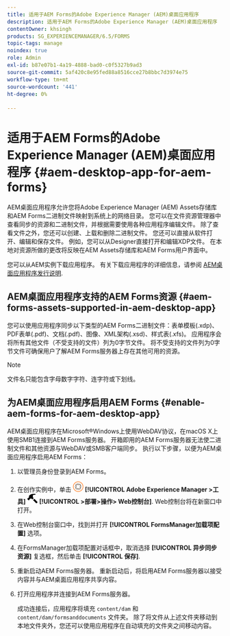 ```yaml
---
title: 适用于AEM Forms的Adobe Experience Manager (AEM)桌面应用程序
description: 适用于AEM Forms的Adobe Experience Manager (AEM)桌面应用程序
contentOwner: khsingh
products: SG_EXPERIENCEMANAGER/6.5/FORMS
topic-tags: manage
noindex: true
role: Admin
exl-id: b87e07b1-4a19-4888-bad0-c0f5327b9ad3
source-git-commit: 5af420c8e95fed88a8516cce27b8bbc7d3974e75
workflow-type: tm+mt
source-wordcount: '441'
ht-degree: 0%

---
```


# 适用于AEM Forms的Adobe Experience Manager (AEM)桌面应用程序 {#aem-desktop-app-for-aem-forms}

AEM桌面应用程序允许您将Adobe Experience Manager (AEM) Assets存储库和AEM Forms二进制文件映射到系统上的网络目录。 您可以在文件资源管理器中查看同步的资源和二进制文件，并根据需要使用各种应用程序编辑文件。 除了查看文件之外，您还可以创建、上载和删除二进制文件。 您还可以直接从软件打开、编辑和保存文件。 例如，您可以从Designer直接打开和编辑XDP文件。 在本地对资源所做的更改将反映在AEM Assets存储库和AEM Forms用户界面中。

您可以从AEM实例下载应用程序。 有关下载应用程序的详细信息，请参阅 [AEM桌面应用程序发行说明](https://experienceleague.adobe.com/docs/experience-manager-desktop-app/using/release-notes.html?lang=en).

## AEM桌面应用程序支持的AEM Forms资源 {#aem-forms-assets-supported-in-aem-desktop-app}

您可以使用应用程序同步以下类型的AEM Forms二进制文件：表单模板(.xdp)、PDF表单(.pdf)、文档(.pdf)、图像、XML架构(.xsd)、样式表(.xfs)。 应用程序会将所有其他文件（不受支持的文件）列为0字节文件。 将不受支持的文件列为0字节文件可确保用户了解AEM Forms服务器上存在其他可用的资源。

>[!NOTE]
>
>文件名只能包含字母数字字符、连字符或下划线。

## 为AEM桌面应用程序启用AEM Forms {#enable-aem-forms-for-aem-desktop-app}

AEM桌面应用程序在Microsoft®Windows上使用WebDAV协议，在macOS X上使用SMB1连接到AEM Forms服务器。 开箱即用的AEM Forms服务器无法使二进制文件和其他资源与WebDAV或SMB客户端同步。 执行以下步骤，以便为AEM桌面应用程序启用AEM Forms：

1. 以管理员身份登录到AEM Forms。
1. 在创作实例中，单击 ![adobeexperiencemanager](assets/adobeexperiencemanager.png) **[!UICONTROL Adobe Experience Manager >工具]** ![锤子](assets/hammer.png) **[!UICONTROL >部署>操作> Web控制台]**. Web控制台将在新窗口中打开。
1. 在Web控制台窗口中，找到并打开 **[!UICONTROL FormsManager加载项配置]** 选项。
1. 在FormsManager加载项配置对话框中，取消选择 **[!UICONTROL 异步同步资源]** 复选框，然后单击 **[!UICONTROL 保存]**.
1. 重新启动AEM Forms服务器。 重新启动后，将启用AEM Forms服务器以接受内容并与AEM桌面应用程序共享内容。
1. 打开应用程序并连接到AEM Forms服务器。

   成功连接后，应用程序将填充 `content/dam` 和 `content/dam/formsanddocuments` 文件夹。 除了将文件从上述文件夹移动到本地文件夹外，您还可以使用应用程序在自动填充的文件夹之间移动内容。
